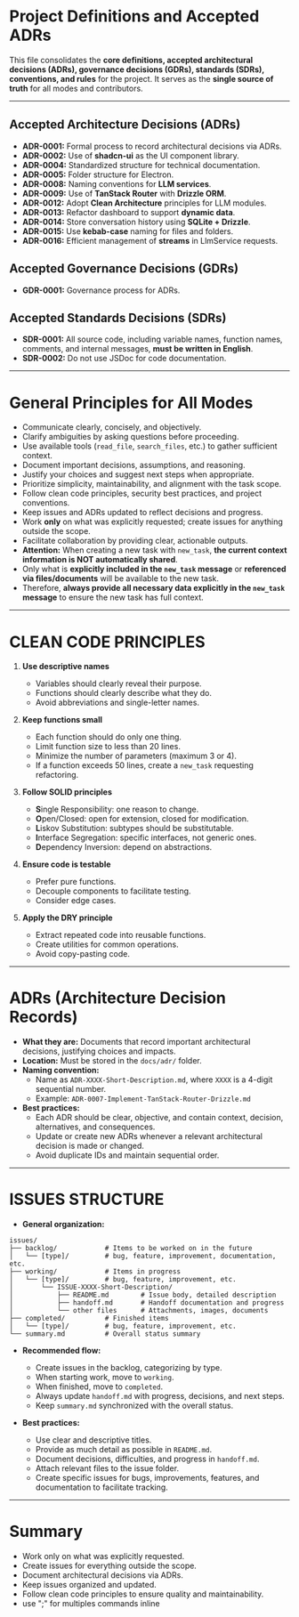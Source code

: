 # Project Definitions and Accepted ADRs

This file consolidates the **core definitions, accepted architectural decisions (ADRs), governance decisions (GDRs), standards (SDRs), conventions, and rules** for the project. It serves as the **single source of truth** for all modes and contributors.

---

## Accepted Architecture Decisions (ADRs)

- **ADR-0001:** Formal process to record architectural decisions via ADRs.
- **ADR-0002:** Use of **shadcn-ui** as the UI component library.
- **ADR-0004:** Standardized structure for technical documentation.
- **ADR-0005:** Folder structure for Electron.
- **ADR-0008:** Naming conventions for **LLM services**.
- **ADR-0009:** Use of **TanStack Router** with **Drizzle ORM**.
- **ADR-0012:** Adopt **Clean Architecture** principles for LLM modules.
- **ADR-0013:** Refactor dashboard to support **dynamic data**.
- **ADR-0014:** Store conversation history using **SQLite + Drizzle**.
- **ADR-0015:** Use **kebab-case** naming for files and folders.
- **ADR-0016:** Efficient management of **streams** in LlmService requests.

## Accepted Governance Decisions (GDRs)

- **GDR-0001:** Governance process for ADRs.

## Accepted Standards Decisions (SDRs)

- **SDR-0001:** All source code, including variable names, function names, comments, and internal messages, **must be written in English**.
- **SDR-0002:** Do not use JSDoc for code documentation.

---

# General Principles for All Modes

- Communicate clearly, concisely, and objectively.
- Clarify ambiguities by asking questions before proceeding.
- Use available tools (`read_file`, `search_files`, etc.) to gather sufficient context.
- Document important decisions, assumptions, and reasoning.
- Justify your choices and suggest next steps when appropriate.
- Prioritize simplicity, maintainability, and alignment with the task scope.
- Follow clean code principles, security best practices, and project conventions.
- Keep issues and ADRs updated to reflect decisions and progress.
- Work **only** on what was explicitly requested; create issues for anything outside the scope.
- Facilitate collaboration by providing clear, actionable outputs.
- **Attention:** When creating a new task with `new_task`, **the current context information is NOT automatically shared**.
- Only what is **explicitly included in the `new_task` message** or **referenced via files/documents** will be available to the new task.
- Therefore, **always provide all necessary data explicitly in the `new_task` message** to ensure the new task has full context.

---

# CLEAN CODE PRINCIPLES

1. **Use descriptive names**
   - Variables should clearly reveal their purpose.
   - Functions should clearly describe what they do.
   - Avoid abbreviations and single-letter names.

2. **Keep functions small**
   - Each function should do only one thing.
   - Limit function size to less than 20 lines.
   - Minimize the number of parameters (maximum 3 or 4).
   - If a function exceeds 50 lines, create a `new_task` requesting refactoring.

3. **Follow SOLID principles**
   - **S**ingle Responsibility: one reason to change.
   - **O**pen/Closed: open for extension, closed for modification.
   - **L**iskov Substitution: subtypes should be substitutable.
   - **I**nterface Segregation: specific interfaces, not generic ones.
   - **D**ependency Inversion: depend on abstractions.

4. **Ensure code is testable**
   - Prefer pure functions.
   - Decouple components to facilitate testing.
   - Consider edge cases.

5. **Apply the DRY principle**
   - Extract repeated code into reusable functions.
   - Create utilities for common operations.
   - Avoid copy-pasting code.

---

# ADRs (Architecture Decision Records)

- **What they are:** Documents that record important architectural decisions, justifying choices and impacts.
- **Location:** Must be stored in the `docs/adr/` folder.
- **Naming convention:**
  - Name as `ADR-XXXX-Short-Description.md`, where `XXXX` is a 4-digit sequential number.
  - Example: `ADR-0007-Implement-TanStack-Router-Drizzle.md`
- **Best practices:**
  - Each ADR should be clear, objective, and contain context, decision, alternatives, and consequences.
  - Update or create new ADRs whenever a relevant architectural decision is made or changed.
  - Avoid duplicate IDs and maintain sequential order.

---

# ISSUES STRUCTURE

- **General organization:**

```plaintext
issues/
├── backlog/            # Items to be worked on in the future
│   └── [type]/         # bug, feature, improvement, documentation, etc.
├── working/            # Items in progress
│   └── [type]/         # bug, feature, improvement, etc.
│       └── ISSUE-XXXX-Short-Description/
│           ├── README.md        # Issue body, detailed description
│           ├── handoff.md       # Handoff documentation and progress
│           └── other files      # Attachments, images, documents
├── completed/          # Finished items
│   └── [type]/         # bug, feature, improvement, etc.
└── summary.md          # Overall status summary
```

- **Recommended flow:**
  - Create issues in the backlog, categorizing by type.
  - When starting work, move to `working`.
  - When finished, move to `completed`.
  - Always update `handoff.md` with progress, decisions, and next steps.
  - Keep `summary.md` synchronized with the overall status.

- **Best practices:**
  - Use clear and descriptive titles.
  - Provide as much detail as possible in `README.md`.
  - Document decisions, difficulties, and progress in `handoff.md`.
  - Attach relevant files to the issue folder.
  - Create specific issues for bugs, improvements, features, and documentation to facilitate tracking.

---

# Summary

- Work only on what was explicitly requested.
- Create issues for everything outside the scope.
- Document architectural decisions via ADRs.
- Keep issues organized and updated.
- Follow clean code principles to ensure quality and maintainability.
- use ";" for multiples commands inline